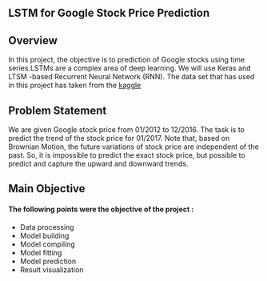 ## LSTM for Google Stock Price Prediction

## Overview

In this project, the objective is to prediction of Google stocks using time series.LSTMs are a complex area of deep learning. We will use Keras and LTSM -based Recurrent Neural Network (RNN). The data set that has used in this project has taken from the [kaggle](https://www.kaggle.com/)

## Problem Statement

We are given Google stock price from 01/2012 to 12/2016. The task is to predict the trend of the stock price for 01/2017. Note that, based on Brownian Motion, the future variations of stock price are independent of the past. So, it is impossible to predict the exact stock price, but possible to predict and capture the upward and downward trends.


## Main Objective
#### The following points were the objective of the project :

* Data processing
* Model building
* Model compiling
* Model fitting
* Model prediction
* Result visualization
